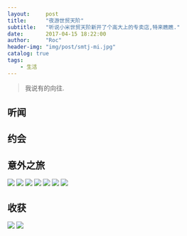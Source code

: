 ```yaml
---
layout:     post
title:      "夜游世贸天阶"
subtitle:   "听说小米世贸天阶新开了个高大上的专卖店,特来瞧瞧."
date:       2017-04-15 18:22:00
author:     "Roc"
header-img: "img/post/smtj-mi.jpg"
catalog: true
tags:
    - 生活
---
```


>我说有的向往.
## 听闻

## 约会

## 意外之旅
![](http://omjk76pbk.bkt.clouddn.com/rocblog/post/smtj-mi/IMG_3671.JPG)
![](http://omjk76pbk.bkt.clouddn.com/rocblog/post/smtj-mi/IMG_3687.JPG)
![](http://omjk76pbk.bkt.clouddn.com/rocblog/post/smtj-mi/IMG_3690.JPG)
![](http://omjk76pbk.bkt.clouddn.com/rocblog/post/smtj-mi/IMG_3696.JPG)
![](http://omjk76pbk.bkt.clouddn.com/rocblog/post/smtj-mi/IMG_3697.JPG)
![](http://omjk76pbk.bkt.clouddn.com/rocblog/post/smtj-mi/IMG_3700.JPG)
![](http://omjk76pbk.bkt.clouddn.com/rocblog/post/smtj-mi/IMG_3699.JPG)

## 收获
![](http://omjk76pbk.bkt.clouddn.com/rocblog/post/smtj-mi/IMG_3702.JPG)
![](http://omjk76pbk.bkt.clouddn.com/rocblog/post/smtj-mi/IMG_3704.JPG)